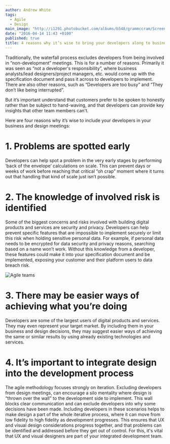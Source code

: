 ```yaml
---
author: Andrew White
tags: 
  - Agile
  - Design
main_image: "http://i1291.photobucket.com/albums/b548/grammccram/Screen%20Shot%202016-04-14%20at%2016.19.01_zps5y1hv46x.png"
date: "2016-04-14 11:43 +0100"
published: true
title: 4 reasons why it’s wise to bring your developers along to business and design meetings
---
```


Traditionally, the waterfall process excludes developers from being involved in “non-development” meetings. This is for a number of reasons. Primarily it was seen as “not a developer's responsibility”, where business analysts/lead designers/project managers, etc. would come up with the specification document and pass it across to developers to implement. There are also other reasons, such as “Developers are too busy” and “They don’t like being interrupted”.<br/>

But it’s important understand that customers prefer to be spoken to honestly rather than be subject to hand-waving, and that developers can provide key insights that other team members can't.<br/>

Here are four reasons why it’s wise to include your developers in your business and design meetings:<br/>

# 1. Problems are spotted early
Developers can help spot a problem in the very early stages by performing ‘back of the envelope’ calculations on scale. This can prevent days or weeks of work before reaching that critical “oh crap” moment where it turns out that handling that kind of scale just isn’t possible.<br/>

# 2. The knowledge of involved risk is identified
Some of the biggest concerns and risks involved with building digital products and services are security and privacy. Developers can help prevent specific features that are impossible to implement securely or limit this risk when holding sensitive personal data. For example, if personal data needs to be encrypted for data security and privacy reasons, searching based on a name won’t work. Without this knowledge from a developer, these features could make it into your specification document and be implemented, exposing your customer and their platform users to data breach risk.<br/>

![Agile teams](http://i1291.photobucket.com/albums/b548/grammccram/Screen%20Shot%202016-04-14%20at%2016.22.43_zpsvwitq5fo.png)

# 3. There may be easier ways of achieving what you’re doing
Developers are some of the largest users of digital products and services. They may even represent your target market. By including them in your business and design decisions, they may suggest easier ways of achieving the same or similar results by using already existing technologies and services.<br/>

# 4. It’s important to integrate design into the development process
The agile methodology focuses strongly on iteration. Excluding developers from design meetings, can encourage a silo mentality where design is “thrown over the wall” to the development side to implement. This wall blocks clear communication and can exclude developers into why some decisions have been made. Including developers in these scenarios helps to make design a part of the whole iterative process, where it can move from low fidelity to high fidelity as development progresses. This ensures that UX and visual design considerations progress together, and that problems can be identified and addressed before they get out of control. For this, it's vital that UX and visual designers are part of your integrated development team.

